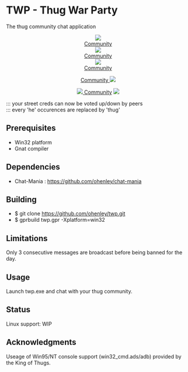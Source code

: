 # TWP - Thug War Party
The thug community chat application

<div align="center">
<span>
<a href="https://www.youtube.com/embed/yUqJkAZofZs">
<img border="0" src="https://img.youtube.com/vi/yUqJkAZofZs/1.jpg" style="max-width:100%;">
<div align="center" style="width:120px">Community</div>
</a>
</span>
<span>
<a href="https://www.youtube.com/embed/yUqJkAZofZs">
<img border="0" src="https://img.youtube.com/vi/yUqJkAZofZs/1.jpg" style="max-width:100%;">
<div align="center" style="width:120px">Community</div>
</a>
</span>
<span>
<a href="https://www.youtube.com/embed/yUqJkAZofZs">
<img border="0" src="https://img.youtube.com/vi/yUqJkAZofZs/1.jpg" style="max-width:100%;">
<div align="center" style="width:120px">Community</div>
</a>
</span>
</div>



<div align="center" style="width:100%">


<a href="https://www.youtube.com/embed/yUqJkAZofZs">Community
	<img border="0" src="https://img.youtube.com/vi/yUqJkAZofZs/1.jpg" style="max-width:100%;">
</a>
  
<a href="https://www.youtube.com/embed/3e-BGblAMC4">
	<img border="0" src="https://img.youtube.com/vi/3e-BGblAMC4/2.jpg" style="max-width:100%;">	
Community</a>
  
<a href="https://www.youtube.com/embed/0yXwnk8Cr0c">
	<img border="0" src="https://img.youtube.com/vi/0yXwnk8Cr0c/3.jpg" style="max-width:100%;">
</a>
   
</div>





::: your street creds can now be voted up/down by peers  
::: every 'he' occurences are replaced by 'thug'

<!---![alt text](https://github.com/ohenley/readme-template/blob/master/thug_war.png)--->

## Prerequisites

- Win32 platform
- Gnat compiler

## Dependencies

- Chat-Mania : https://github.com/ohenley/chat-mania

## Building

- $ git clone https://github.com/ohenley/twp.git
- $ gprbuild twp.gpr -Xplatform=win32

## Limitations

Only 3 consecutive messages are broadcast before being banned for the day.

## Usage

Launch twp.exe and chat with your thug community.

## Status

Linux support: WIP

## Acknowledgments
Useage of Win95/NT console support (win32_cmd.ads/adb) provided by the King of Thugs. 
